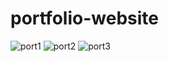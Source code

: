 # portfolio-website
![port1](https://github.com/PriyanshiPatel767/portfolio-website/assets/124182886/0fab300b-8f72-4c43-938c-4ed84c4eec41)
![port2](https://github.com/PriyanshiPatel767/portfolio-website/assets/124182886/28e51e44-f0b0-4c29-8ff3-9aff4e356f7a)
![port3](https://github.com/PriyanshiPatel767/portfolio-website/assets/124182886/ff9b373d-e5ac-48cb-9252-28a97e0916f2)
